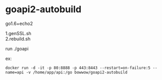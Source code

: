 # goapi2-autobuild
go1.6+echo2  
 
1.genSSL.sh  
2.rebuild.sh  

run ./goapi

ex:  
```
docker run -d -it -p 80:8888 -p 443:8443 --restart=on-failure:5 --name=api -v /home/app/api:/go bowwow/goapi2-autobuild
```
